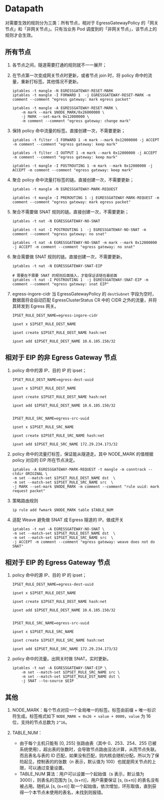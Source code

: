 # Datapath

对需要生效的规则分为三类：所有节点，相对于 EgressGatewayPolicy 的「网关节点」和「非网关节点」。只有当业务 Pod 调度到的「非网关节点」，该节点上的规则才会生效。

## 所有节点

1. 各节点之间，隧道需要打通的规则就不一一展开；
2. 在节点第一次变成网关节点时更新，或者节点 join 时，将 policy 命中的流量，重新打标签。其他情况不更新。

   ```shell
   iptables -t mangle -N EGRESSGATEWAY-RESET-MARK
   iptables -t mangle -I FORWARD 1  -j EGRESSGATEWAY-RESET-MARK -m comment --comment "egress gateway: mark egress packet"
   
   iptables -t mangle -A EGRESSGATEWAY-RESET-MARK \
       -m mark --mark $NODE_MARK/0x26000000 \
       -j MARK --set-mark 0x12000000 \
       -m comment --comment "egress gateway: change mark"
   ```

3. 保持 policy 命中流量的标签。直接创建一次，不需要更新；

   ```shell
   iptables -t filter -I FORWARD 1 -m mark --mark 0x12000000 -j ACCEPT -m comment --comment "egress gateway: keep mark"

   iptables -t filter -I OUTPUT 1 -m mark --mark 0x12000000 -j ACCEPT -m comment --comment "egress gateway: keep mark"

   iptables -t mangle -I POSTROUTING 1 -m mark --mark 0x12000000 -j ACCEPT -m comment --comment "egress gateway: keep mark"
   ```

4. 聚合 policy 命中流量打标签的链。直接创建一次，不需要更新；

   ```shell
   iptables -t mangle -N EGRESSGATEWAY-MARK-REQUEST

   iptables -t mangle -I PREROUTING 1 -j EGRESSGATEWAY-MARK-REQUEST -m comment --comment "egress gateway: mark egress packet"
   ```

5. 聚合不需要做 SNAT 规则的链。直接创建一次，不需要更新；

   ```shell
   iptables -t nat -N EGRESSGATEWAY-NO-SNAT

   iptables -t nat -I POSTROUTING 1  -j EGRESSGATEWAY-NO-SNAT -m comment --comment "egress gateway: no snat"
   
   iptables -t nat -A EGRESSGATEWAY-NO-SNAT -m mark --mark 0x12000000 -j ACCEPT -m comment --comment "egress gateway: no snat"
   ```

6. 聚合需要做 SNAT 规则的链。直接创建一次，不需要更新。

   ```shell
   iptables -t nat -N EGRESSGATEWAY-SNAT-EIP

   # 需要在不需要 SNAT 的规则后面插入，才能保证该链在最前面
   iptables -t nat -I POSTROUTING 1  -j EGRESSGATEWAY-SNAT-EIP -m comment --comment "egress gateway: snat EIP"
   ```

7. egress-ingore-cidr 当 EgressGatewayPolicy 的 `destSubnet` 字段为空时，数据面将会自动匹配 EgressClusterStatus CR 中的 CIDR 之外的流量，并将其转发到 Egress 网关。

   ```shell
   IPSET_RULE_DEST_NAME=egress-ingore-cidr

   ipset x $IPSET_RULE_DEST_NAME

   ipset create $IPSET_RULE_DEST_NAME hash:net

   ipset add $IPSET_RULE_DEST_NAME 10.6.105.150/32
   ```

## 相对于 EIP 的非 Egress Gateway 节点

1. policy 命中的源 IP、目的 IP 的 ipset；

   ```shell
   IPSET_RULE_DEST_NAME=egress-dest-uuid

   ipset x $IPSET_RULE_DEST_NAME

   ipset create $IPSET_RULE_DEST_NAME hash:net

   ipset add $IPSET_RULE_DEST_NAME 10.6.105.150/32

   
   IPSET_RULE_SRC_NAME=egress-src-uuid

   ipset x $IPSET_RULE_SRC_NAME

   ipset create $IPSET_RULE_SRC_NAME hash:net

   ipset add $IPSET_RULE_SRC_NAME 172.29.234.173/32
   ```

2. policy 命中的流量打标签，保证能从隧道走。其中 NODE_MARK 的值根据 policy 对应的 EIP 所在节点决定。

   ```shell
   iptables -A EGRESSGATEWAY-MARK-REQUEST -t mangle -m conntrack --ctdir ORIGINAL \
   -m set --match-set $IPSET_RULE_DEST_NAME dst  \
   -m set --match-set $IPSET_RULE_SRC_NAME src  \
   -j MARK --set-mark $NODE_MARK -m comment --comment "rule uuid: mark request packet"
   ```

3. 策略路由规则

   ```shell
   ip rule add fwmark $NODE_MARK table $TABLE_NUM
   ```

4. 适配 Weave 避免做 SNAT 成 Egress 隧道的 IP。做成开关

   ```shell
   iptables -t nat -A EGRESSGATEWAY-NO-SNAT \
   -m set --match-set $IPSET_RULE_DEST_NAME dst  \
   -m set --match-set $IPSET_RULE_SRC_NAME src  \
   -j ACCEPT -m comment --comment "egress gateway: weave does not do SNAT"
   ```

## 相对于 EIP 的 Egress Gateway 节点

1. policy 命中的源 IP、目的 IP 的 ipset；

   ```shell
   IPSET_RULE_DEST_NAME=egress-dest-uuid

   ipset x $IPSET_RULE_DEST_NAME

   ipset create $IPSET_RULE_DEST_NAME hash:net

   ipset add $IPSET_RULE_DEST_NAME 10.6.105.150/32
   

   IPSET_RULE_SRC_NAME=egress-src-uuid

   ipset x $IPSET_RULE_SRC_NAME

   ipset create $IPSET_RULE_SRC_NAME hash:net

   ipset add $IPSET_RULE_SRC_NAME 172.29.234.173/32
   ```

2. policy 命中的流量。出网关时做 SNAT。实时更新。

   ```shell
   iptables -t nat -A EGRESSGATEWAY-SNAT-EIP \
       -m set --match-set $IPSET_RULE_SRC_NAME src \
       -m set --match-set $IPSET_RULE_DST_NAME dst \
       -j SNAT --to-source $EIP
   ```

## 其他

1. NODE_MARK：每个节点对应一个全局唯一的标签。标签由前缀 + 唯一标识符生成。标签格式如下 `NODE_MARK = 0x26 + value + 0000`，`value` 为 16 位，支持的节点总数为 `2^16`。

2. TABLE_NUM：

    * 由于每个主机只能有 [0, 255] 张路由表（其中 0、253、254、255 已被系统使用），超出表的张数时，会导致节点路由没法计算，从而节点失联。而且表名与表的 ID 匹配，如果没有匹配，则内核会随机分配。所以为了保险起见，控制表的的张数（n 表示，默认值为 100）也就是网关节点的上限，可以通过变量设置。
    * TABLE_NUM 算法：用户可以设置一个起始值（s 表示，默认值为 3000），则表名的范围为 [s, (s+n)]，用户需要保证 [s, (s+n)] 的表名没有被占用。随机从 [s, (s+n)] 取一个起始值，依次增加，环形取值，直到获得一个本节点未使用的表名，未找到则报错。